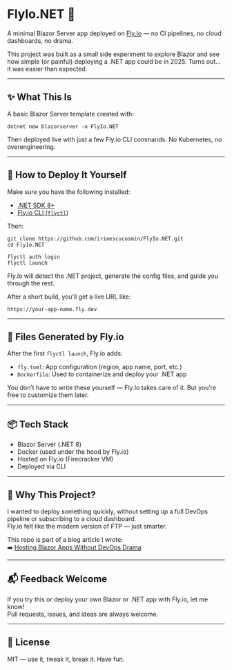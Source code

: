 # FlyIo.NET 🚀

A minimal Blazor Server app deployed on [Fly.Io](https://fly.io) — no CI pipelines, no cloud dashboards, no drama.

This project was built as a small side experiment to explore Blazor and see how simple (or painful) deploying a .NET app
could be in 2025. Turns out... it was easier than expected.

---

## ✨ What This Is

A basic Blazor Server template created with:

`dotnet new blazorserver -o FlyIo.NET`

Then deployed live with just a few Fly.io CLI commands. No Kubernetes, no overengineering.

---

## 🚀 How to Deploy It Yourself

Make sure you have the following installed:

- [.NET SDK 8+](https://dotnet.microsoft.com/)
- [Fly.io CLI (`flyctl`)](https://fly.io/docs/hands-on/install-flyctl/)

Then:

```
git clone https://github.com/irimescucosmin/FlyIo.NET.git
cd FlyIo.NET`
```

```
flyctl auth login 
flyctl launch
```

Fly.Io will detect the .NET project, generate the config files, and guide you through the rest.

After a short build, you’ll get a live URL like:

`https://your-app-name.fly.dev`

---

## 🧾 Files Generated by Fly.io

After the first `flyctl launch`, Fly.io adds:

- `fly.toml`: App configuration (region, app name, port, etc.)
- `Dockerfile`: Used to containerize and deploy your .NET app

You don’t have to write these yourself — Fly.Io takes care of it. But you’re free to customize them later.

---

## 📦 Tech Stack

- Blazor Server (.NET 8)
- Docker (used under the hood by Fly.io)
- Hosted on Fly.io (Firecracker VM)
- Deployed via CLI

---

## 💭 Why This Project?

I wanted to deploy something quickly, without setting up a full DevOps pipeline or subscribing to a cloud dashboard.  
Fly.io felt like the modern version of FTP — just smarter.

This repo is part of a blog article I wrote:  
➡️ [Hosting Blazor Apps Without DevOps Drama](https://cosminirimescu.com/deploy-blazor-dotnet-flyio)

---

## 📬 Feedback Welcome

If you try this or deploy your own Blazor or .NET app with Fly.io, let me know!  
Pull requests, issues, and ideas are always welcome.

---

## 📝 License

MIT — use it, tweak it, break it. Have fun.

